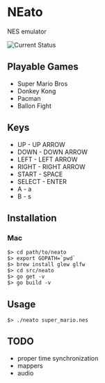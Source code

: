 # NEato

NES emulator

![Current Status](http://dl.dropbox.com/u/24494398/neato-development/status.png)

## Playable Games

* Super Mario Bros
* Donkey Kong
* Pacman
* Ballon Fight

## Keys

* UP - UP ARROW
* DOWN - DOWN ARROW
* LEFT - LEFT ARROW
* RIGHT - RIGHT ARROW
* START - SPACE
* SELECT - ENTER
* A - a
* B - s

## Installation

### Mac

    $> cd path/to/neato
    $> export GOPATH=`pwd`
    $> brew install glew glfw
    $> cd src/neato
    $> go get -v
    $> go build -v

## Usage

    $> ./neato super_mario.nes

## TODO

* proper time synchronization
* mappers
* audio

